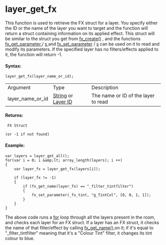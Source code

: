 # layer_get_fx

This function is used to retrieve the FX struct for a layer. You specify
either the ID or the name of the layer you want to target and the
function will return a struct containing information on its applied
effect. This struct will be similar to the struct you get from
[fx_create()](fx_create) , and the functions [ fx_get_parameter
](fx_get_parameter) / [ s ](fx_get_parameters) and
[fx_set_parameter](fx_set_parameter) / [s](fx_set_parameters)
can be used on it to read and modify its parameters. If the specified
layer has no filters/effects applied to it, the function will return -1.

#### Syntax:

``` gml
layer_get_fx(layer_name_or_id);
```

|                  |                                                                                                                                                                                                                  |                                     |
|------------------|------------------------------------------------------------------------------------------------------------------------------------------------------------------------------------------------------------------|-------------------------------------|
| Argument         | Type                                                                                                                                                                                                             | Description                         |
| layer_name_or_id |  [String](../../../../../../GameMaker_Language/GML_Overview/Data_Types) or [Layer ID](../../../../../../GameMaker_Language/GML_Reference/Asset_Management/Rooms/General_Layer_Functions/layer_get_id)    | The name or ID of the layer to read |

#### Returns:

``` gml
 FX Struct

(or -1 if not found)
```

#### Example:

``` gml
var layers = layer_get_all();
for(var i = 0; i &amp;lt; array_length(layers); i ++)
{    
    var layer_fx = layer_get_fx(layers[i]);
    
    if (layer_fx != -1)
    {
        if (fx_get_name(layer_fx) == "_filter_tintfilter")
        {            
            fx_set_parameter(_fx_tint, "g_TintCol", [0, 0, 1, 1]);
        }
    }
}
```

The above code runs a
[for](../../../../GML_Overview/Language_Features/for) loop through
all the layers present in the room, and checks each layer for an FX
struct. If a layer has an FX struct, it checks the name of that
filter/effect by calling [ fx_get_name() ](fx_get_name) on it; if
it's equal to "\_filter_tintfilter" meaning that it's a "Colour Tint"
filter, it changes its tint colour to blue.
